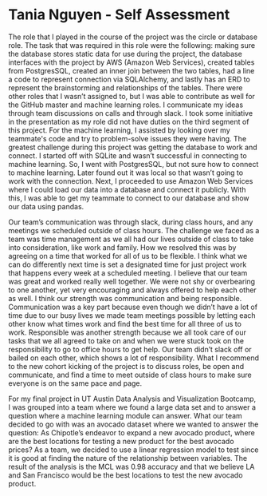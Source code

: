 # Tania Nguyen - Self Assessment

The role that I played in the course of the project was the circle or database role. The task that was required in this role were the following: making sure the database stores static data for use during the project, the database interfaces with the project by AWS (Amazon Web Services), created tables from PostgresSQL, created an inner join between the two tables, had a line a code to represent connection via SQLAlchemy, and lastly has an ERD to represent the brainstorming and relationships of the tables. There were other roles that I wasn’t assigned to, but I was able to contribute as well for the GitHub master and machine learning roles. I communicate my ideas through team discussions on calls and through slack. I took some initiative in the presentation as my role did not have duties on the third segment of this project. For the machine learning, I assisted by looking over my teammate's code and try to problem-solve issues they were having. The greatest challenge during this project was getting the database to work and connect. I started off with SQLite and wasn’t successful in connecting to machine learning. So, I went with PostgresSQL, but not sure how to connect to machine learning. Later found out it was local so that wasn’t going to work with the connection. Next, I proceeded to use Amazon Web Services where I could load our data into a database and connect it publicly. With this, I was able to get my teammate to connect to our database and show our data using pandas.

Our team’s communication was through slack, during class hours, and any meetings we scheduled outside of class hours. The challenge we faced as a team was time management as we all had our lives outside of class to take into consideration, like work and family. How we resolved this was by agreeing on a time that worked for all of us to be flexible. I think what we can do differently next time is set a designated time for just project work that happens every week at a scheduled meeting. I believe that our team was great and worked really well together. We were not shy or overbearing to one another, yet very encouraging and always offered to help each other as well. I think our strength was communication and being responsible. Communication was a key part because even though we didn’t have a lot of time due to our busy lives we made team meetings possible by letting each other know what times work and find the best time for all three of us to work. Responsible was another strength because we all took care of our tasks that we all agreed to take on and when we were stuck took on the responsibility to go to office hours to get help.  Our team didn’t slack off or bailed on each other, which shows a lot of responsibility. What I recommend to the new cohort kicking of the project is to discuss roles, be open and communicate, and find a time to meet outside of class hours to make sure everyone is on the same pace and page.

For my final project in UT Austin Data Analysis and Visualization Bootcamp, I was grouped into a team where we found a large data set and to answer a question where a machine learning module can answer. What our team decided to go with was an avocado dataset where we wanted to answer the question: As Chipotle’s endeavor to expand a new avocado product, where are the best locations for testing a new product for the best avocado prices? As a team, we decided to use a linear regression model to test since it is good at finding the nature of the relationship between variables. The result of the analysis is the MCL was 0.98 accuracy and that we believe LA and San Francisco would be the best locations to test the new avocado product.
